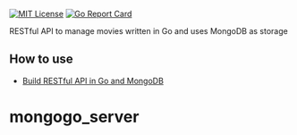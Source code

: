 [![MIT License](http://img.shields.io/badge/license-MIT-blue.svg?style=flat)](LICENSE) [![Go Report Card](https://goreportcard.com/badge/github.com/sheldonhh/mongogo_server)](https://goreportcard.com/report/github.com/sheldonhh/mongogo_server)

RESTful API to manage movies written in Go and uses MongoDB as storage

## How to use

* [Build RESTful API in Go and MongoDB](http://www.blog.labouardy.com/build-restful-api-in-go-and-mongodb/)
# mongogo_server
